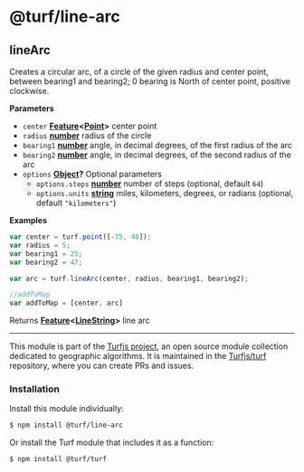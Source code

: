 # @turf/line-arc

<!-- Generated by documentation.js. Update this documentation by updating the source code. -->

## lineArc

Creates a circular arc, of a circle of the given radius and center point, between bearing1 and bearing2;
0 bearing is North of center point, positive clockwise.

**Parameters**

-   `center` **[Feature](http://geojson.org/geojson-spec.html#feature-objects)&lt;[Point](http://geojson.org/geojson-spec.html#point)>** center point
-   `radius` **[number](https://developer.mozilla.org/en-US/docs/Web/JavaScript/Reference/Global_Objects/Number)** radius of the circle
-   `bearing1` **[number](https://developer.mozilla.org/en-US/docs/Web/JavaScript/Reference/Global_Objects/Number)** angle, in decimal degrees, of the first radius of the arc
-   `bearing2` **[number](https://developer.mozilla.org/en-US/docs/Web/JavaScript/Reference/Global_Objects/Number)** angle, in decimal degrees, of the second radius of the arc
-   `options` **[Object](https://developer.mozilla.org/en-US/docs/Web/JavaScript/Reference/Global_Objects/Object)?** Optional parameters
    -   `options.steps` **[number](https://developer.mozilla.org/en-US/docs/Web/JavaScript/Reference/Global_Objects/Number)** number of steps (optional, default `64`)
    -   `options.units` **[string](https://developer.mozilla.org/en-US/docs/Web/JavaScript/Reference/Global_Objects/String)** miles, kilometers, degrees, or radians (optional, default `"kilometers"`)

**Examples**

```javascript
var center = turf.point([-75, 40]);
var radius = 5;
var bearing1 = 25;
var bearing2 = 47;

var arc = turf.lineArc(center, radius, bearing1, bearing2);

//addToMap
var addToMap = [center, arc]
```

Returns **[Feature](http://geojson.org/geojson-spec.html#feature-objects)&lt;[LineString](http://geojson.org/geojson-spec.html#linestring)>** line arc

<!-- This file is automatically generated. Please don't edit it directly:
if you find an error, edit the source file (likely index.js), and re-run
./scripts/generate-readmes in the turf project. -->

---

This module is part of the [Turfjs project](http://turfjs.org/), an open source
module collection dedicated to geographic algorithms. It is maintained in the
[Turfjs/turf](https://github.com/Turfjs/turf) repository, where you can create
PRs and issues.

### Installation

Install this module individually:

```sh
$ npm install @turf/line-arc
```

Or install the Turf module that includes it as a function:

```sh
$ npm install @turf/turf
```
